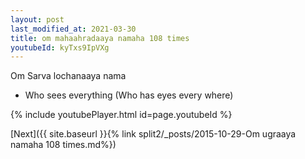 ```yaml
---
layout: post
last_modified_at: 2021-03-30
title: om mahaahradaaya namaha 108 times
youtubeId: kyTxs9IpVXg
---
```

 
 
Om Sarva lochanaaya nama 
 
 -  Who sees everything (Who has eyes every where) 
 
  
 
  
 
 
 
 
 
 


{% include youtubePlayer.html id=page.youtubeId %}
 
[Next]({{ site.baseurl }}{% link  split2/_posts/2015-10-29-Om ugraaya namaha 108 times.md%})
 
